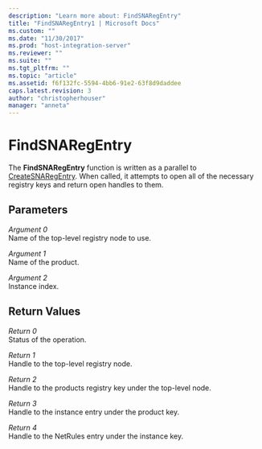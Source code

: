 ```yaml
---
description: "Learn more about: FindSNARegEntry"
title: "FindSNARegEntry1 | Microsoft Docs"
ms.custom: ""
ms.date: "11/30/2017"
ms.prod: "host-integration-server"
ms.reviewer: ""
ms.suite: ""
ms.tgt_pltfrm: ""
ms.topic: "article"
ms.assetid: f6f132fc-5594-4bb6-91e2-63f8d9daddee
caps.latest.revision: 3
author: "christopherhouser"
manager: "anneta"
---
```

# FindSNARegEntry
The **FindSNARegEntry** function is written as a parallel to [CreateSNARegEntry](../core/createsnaregentry2.md). When called, it attempts to open all of the necessary registry keys and return open handles to them.  
  
## Parameters  
 *Argument 0*  
 Name of the top-level registry node to use.  
  
 *Argument 1*  
 Name of the product.  
  
 *Argument 2*  
 Instance index.  
  
## Return Values  
 *Return 0*  
 Status of the operation.  
  
 *Return 1*  
 Handle to the top-level registry node.  
  
 *Return 2*  
 Handle to the products registry key under the top-level node.  
  
 *Return 3*  
 Handle to the instance entry under the product key.  
  
 *Return 4*  
 Handle to the NetRules entry under the instance key.
